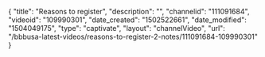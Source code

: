 {
    "title": "Reasons to register",
    "description": "",
    "channelid": "111091684",
    "videoid": "109990301",
    "date_created": "1502522661",
    "date_modified": "1504049175",
    "type": "captivate",
    "layout": "channelVideo",
    "url": "\/bbbusa-latest-videos\/reasons-to-register-2-notes\/111091684-109990301"
}